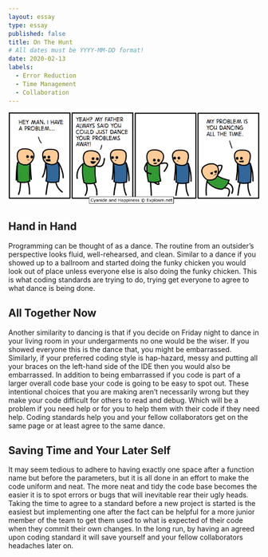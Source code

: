 ```yaml
---
layout: essay
type: essay
published: false
title: On The Hunt
# All dates must be YYYY-MM-DD format!
date: 2020-02-13
labels:
  - Error Reduction
  - Time Management
  - Collaboration
---
```


 <div style="text-align: center"> <img src="../images/on-the-hunt-comic.jpg"> </div>

## Hand in Hand

Programming can be thought of as a dance. The routine from an outsider’s perspective looks fluid, well-rehearsed, and clean. Similar to a dance if you showed up to a ballroom and started doing the funky chicken you would look out of place unless everyone else is also doing the funky chicken. This is what coding standards are trying to do, trying get everyone to agree to what dance is being done. 

## All Together Now

Another similarity to dancing is that if you decide on Friday night to dance in your living room in your undergarments no one would be the wiser. If you showed everyone this is the dance that, you might be embarrassed. Similarly, if your preferred coding style is hap-hazard, messy and putting all your braces on the left-hand side of the IDE then you would also be embarrassed. In addition to being embarrassed if you code is part of a larger overall code base your code is going to be easy to spot out. These intentional choices that you are making aren’t necessarily wrong but they make your code difficult for others to read and debug. Which will be a problem if you need help or for you to help them with their code if they need help. Coding standards help you and your fellow collaborators get on the same page or at least agree to the same dance.

## Saving Time and Your Later Self

It may seem tedious to adhere to having exactly one space after a function name but before the parameters, but it is all done in an effort to make the code uniform and neat. The more neat and tidy the code base becomes the easier it is to spot errors or bugs that will inevitable rear their ugly heads. Taking the time to agree to a standard before a new project is started is the easiest but implementing one after the fact can be helpful for a more junior member of the team to get them used to what is expected of their code when they commit their own changes. In the long run, by having an agreed upon coding standard it will save yourself and your fellow collaborators headaches later on.
